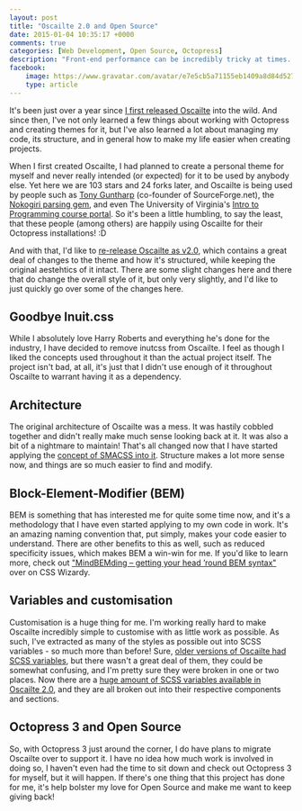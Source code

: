 ```yaml
---
layout: post
title: "Oscailte 2.0 and Open Source"
date: 2015-01-04 10:35:17 +0000
comments: true
categories: [Web Development, Open Source, Octopress]
description: "Front-end performance can be incredibly tricky at times. Here's some advice to help you get started in the right direction!"
facebook:
    image: https://www.gravatar.com/avatar/e7e5cb5a71155eb1409a8d84d52726c1.jpg?s=250
    type: article
---
```


It's been just over a year since [I first released Oscailte][1] into the wild.
And since then, I've not only learned a few things about working with Octopress
and creating themes for it, but I've also learned a lot about managing my code,
its structure, and in general how to make my life easier when creating projects.

<!-- more -->

When I first created Oscailte, I had planned to create a personal theme for myself
and never really intended (or expected) for it to be used by anybody else. Yet here
we are 103 stars and 24 forks later, and Oscailte is being used by people such as
[Tony Guntharp][3] (co-founder of SourceForge.net), the [Nokogiri parsing gem][4],
and even The University of Virginia's [Intro to Programming course portal][5]. So
it's been a little humbling, to say the least, that these people (among others) are
happily using Oscailte for their Octopress installations! :D

And with that, I'd like to [re-release Oscailte as v2.0][2], which contains a great
deal of changes to the theme and how it's structured, while keeping the original
aestehtics of it intact. There are some slight changes here and there that do change
the overall style of it, but only very slightly, and I'd like to just quickly go over
some of the changes here.

## Goodbye Inuit.css
While I absolutely love Harry Roberts and everything he's done for the industry, I
have decided to remove inutcss from Oscailte. I feel as though I liked the concepts
used throughout it than the actual project itself. The project isn't bad, at all, it's
just that I didn't use enough of it throughout Oscailte to warrant having it as a
dependency.

## Architecture
The original architecture of Oscailte was a mess. It was hastily cobbled together and
didn't really make much sense looking back at it. It was also a bit of a nightmare to
maintain! That's all changed now that I have started applying the [concept of SMACSS into
it][6]. Structure makes a lot more sense now, and things are so much easier to find and modify.

## Block-Element-Modifier (BEM)
BEM is something that has interested me for quite some time now, and it's a methodology
that I have even started applying to my own code in work. It's an amazing naming
convention that, put simply, makes your code easier to understand. There are
other benefits to this as well, such as reduced specificity issues, which makes
BEM a win-win for me. If you'd like to learn more, check out ["MindBEMding – getting your head ’round BEM syntax"][7]
over on CSS Wizardy.

## Variables and customisation
Customisation is a huge thing for me. I'm working really hard to make Oscailte
incredibly simple to customise with as little work as possible. As such, I've
extracted as many of the styles as possible out into SCSS variables - so much
more than before! Sure, [older versions of Oscailte had SCSS variables][8], but
there wasn't a great deal of them, they could be somewhat confusing, and I'm pretty
sure they were broken in one or two places. Now there are a [huge amount of SCSS
variables available in Oscailte 2.0][9], and they are all broken out into their
respective components and sections.

## Octopress 3 and Open Source
So, with Octopress 3 just around the corner, I do have plans to migrate
Oscailte over to support it. I have no idea how much work is involved in doing
so, I haven't even had the time to sit down and check out Octopress 3 for myself,
but it will happen. If there's one thing that this project has done for me, it's
help bolster my love for Open Source and make me want to keep giving back!


[1]:  http://coog.ie/blog/2013/08/18/a-new-octopress-theme/
[2]:  https://github.com/coogie/oscailte/releases
[3]:  http://fusion94.org/
[4]:  http://www.nokogiri.org/
[5]:  http://cs1110.cs.virginia.edu/
[6]:  https://github.com/coogie/oscailte/blob/master/sass/oscailte/_oscailte.scss
[7]:  http://csswizardry.com/2013/01/mindbemding-getting-your-head-round-bem-syntax/
[8]:  https://github.com/coogie/oscailte/blob/fb04062e3099d9d901bf848d6eafefb300d73b8e/sass/oscailte/_variables.scss
[9]:  https://github.com/coogie/oscailte/blob/master/sass/oscailte/_variables.scss
